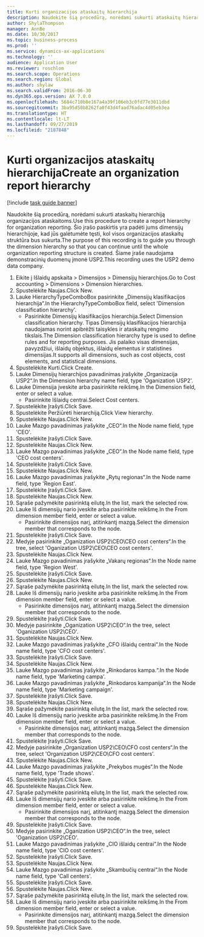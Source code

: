 ```yaml
---
title: Kurti organizacijos ataskaitų hierarchija
description: Naudokite šią procedūrą, norėdami sukurti ataskaitų hierarchiją organizacijos ataskaitoms.
author: ShylaThompson
manager: AnnBe
ms.date: 10/30/2017
ms.topic: business-process
ms.prod: ''
ms.service: dynamics-ax-applications
ms.technology: ''
audience: Application User
ms.reviewer: roschlom
ms.search.scope: Operations
ms.search.region: Global
ms.author: shylaw
ms.search.validFrom: 2016-06-30
ms.dyn365.ops.version: AX 7.0.0
ms.openlocfilehash: 5684c710b8e167a4a39f106eb3c0fd77e3011dbd
ms.sourcegitcommit: 3ba95d50b8262fa0f43d4faad76adac4d05eb3ea
ms.translationtype: HT
ms.contentlocale: lt-LT
ms.lasthandoff: 09/27/2019
ms.locfileid: "2187848"
---
```

# <a name="create-an-organization-report-hierarchy"></a><span data-ttu-id="5ca90-103">Kurti organizacijos ataskaitų hierarchija</span><span class="sxs-lookup"><span data-stu-id="5ca90-103">Create an organization report hierarchy</span></span>

[!include [task guide banner](../../includes/task-guide-banner.md)]

<span data-ttu-id="5ca90-104">Naudokite šią procedūrą, norėdami sukurti ataskaitų hierarchiją organizacijos ataskaitoms.</span><span class="sxs-lookup"><span data-stu-id="5ca90-104">Use this procedure to create a report hierarchy for organization reporting.</span></span> <span data-ttu-id="5ca90-105">Šio įrašo paskirtis yra padėti jums dimensijų hierarchijoje, kad jūs galėtumėte tęsti, kol visos organizacijos ataskaitų struktūra bus sukurta.</span><span class="sxs-lookup"><span data-stu-id="5ca90-105">The purpose of this recording is to guide you through the dimension hierarchy so that you can continue until the whole organization reporting structure is created.</span></span> <span data-ttu-id="5ca90-106">Šiame įraše naudojama demonstracinių duomenų įmonė USP2.</span><span class="sxs-lookup"><span data-stu-id="5ca90-106">This recording uses the USP2 demo data company.</span></span>

1. <span data-ttu-id="5ca90-107">Eikite į Išlaidų apskaita > Dimensijos > Dimensijų hierarchijos.</span><span class="sxs-lookup"><span data-stu-id="5ca90-107">Go to Cost accounting > Dimensions > Dimension hierarchies.</span></span>
2. <span data-ttu-id="5ca90-108">Spustelėkite Naujas.</span><span class="sxs-lookup"><span data-stu-id="5ca90-108">Click New.</span></span>
3. <span data-ttu-id="5ca90-109">Lauke HierarchyTypeComboBox pasirinkite „Dimensijų klasifikacijos hierarchija“.</span><span class="sxs-lookup"><span data-stu-id="5ca90-109">In the HierarchyTypeComboBox field, select 'Dimension classification hierarchy'.</span></span>
    * <span data-ttu-id="5ca90-110">Pasirinkite Dimensijų klasifikacijos hierarchija.</span><span class="sxs-lookup"><span data-stu-id="5ca90-110">Select Dimension classification hierarchy.</span></span> <span data-ttu-id="5ca90-111">Tipas Dimensijų klasifikacijos hierarchija naudojamas norint apibrėžti taisykles ir ataskaitų rengimo tikslais.</span><span class="sxs-lookup"><span data-stu-id="5ca90-111">The Dimension classification hierarchy type is used to define rules and for reporting purposes.</span></span> <span data-ttu-id="5ca90-112">Jis palaiko visas dimensijas, pavyzdžiui, išlaidų objektus, išlaidų elementus ir statistines dimensijas.</span><span class="sxs-lookup"><span data-stu-id="5ca90-112">It supports all dimensions, such as cost objects, cost elements, and statistical dimensions.</span></span>  
4. <span data-ttu-id="5ca90-113">Spustelėkite Kurti.</span><span class="sxs-lookup"><span data-stu-id="5ca90-113">Click Create.</span></span>
5. <span data-ttu-id="5ca90-114">Lauke Dimensijų hierarchijos pavadinimas įrašykite „Organizacija USP2“.</span><span class="sxs-lookup"><span data-stu-id="5ca90-114">In the Dimension hierarchy name field, type 'Oganization USP2'.</span></span>
6. <span data-ttu-id="5ca90-115">Lauke Dimensija įveskite arba pasirinkite reikšmę.</span><span class="sxs-lookup"><span data-stu-id="5ca90-115">In the Dimension field, enter or select a value.</span></span>
    * <span data-ttu-id="5ca90-116">Pasirinkite Išlaidų centrai.</span><span class="sxs-lookup"><span data-stu-id="5ca90-116">Select Cost centers.</span></span>  
7. <span data-ttu-id="5ca90-117">Spustelėkite Įrašyti.</span><span class="sxs-lookup"><span data-stu-id="5ca90-117">Click Save.</span></span>
8. <span data-ttu-id="5ca90-118">Spustelėkite Peržiūrėti hierarchiją.</span><span class="sxs-lookup"><span data-stu-id="5ca90-118">Click View hierarchy.</span></span>
9. <span data-ttu-id="5ca90-119">Spustelėkite Naujas.</span><span class="sxs-lookup"><span data-stu-id="5ca90-119">Click New.</span></span>
10. <span data-ttu-id="5ca90-120">Lauke Mazgo pavadinimas įrašykite „CEO“.</span><span class="sxs-lookup"><span data-stu-id="5ca90-120">In the Node name field, type 'CEO'.</span></span>
11. <span data-ttu-id="5ca90-121">Spustelėkite Įrašyti.</span><span class="sxs-lookup"><span data-stu-id="5ca90-121">Click Save.</span></span>
12. <span data-ttu-id="5ca90-122">Spustelėkite Naujas.</span><span class="sxs-lookup"><span data-stu-id="5ca90-122">Click New.</span></span>
13. <span data-ttu-id="5ca90-123">Lauke Mazgo pavadinimas įrašykite „CEO“.</span><span class="sxs-lookup"><span data-stu-id="5ca90-123">In the Node name field, type 'CEO cost centers'.</span></span>
14. <span data-ttu-id="5ca90-124">Spustelėkite Įrašyti.</span><span class="sxs-lookup"><span data-stu-id="5ca90-124">Click Save.</span></span>
15. <span data-ttu-id="5ca90-125">Spustelėkite Naujas.</span><span class="sxs-lookup"><span data-stu-id="5ca90-125">Click New.</span></span>
16. <span data-ttu-id="5ca90-126">Lauke Mazgo pavadinimas įrašykite „Rytų regionas“.</span><span class="sxs-lookup"><span data-stu-id="5ca90-126">In the Node name field, type 'Region East'.</span></span>
17. <span data-ttu-id="5ca90-127">Spustelėkite Įrašyti.</span><span class="sxs-lookup"><span data-stu-id="5ca90-127">Click Save.</span></span>
18. <span data-ttu-id="5ca90-128">Spustelėkite Naujas.</span><span class="sxs-lookup"><span data-stu-id="5ca90-128">Click New.</span></span>
19. <span data-ttu-id="5ca90-129">Sąraše pažymėkite pasirinktą eilutę.</span><span class="sxs-lookup"><span data-stu-id="5ca90-129">In the list, mark the selected row.</span></span>
20. <span data-ttu-id="5ca90-130">Lauke Iš dimensijų nario įveskite arba pasirinkite reikšmę.</span><span class="sxs-lookup"><span data-stu-id="5ca90-130">In the From dimension member field, enter or select a value.</span></span>
    * <span data-ttu-id="5ca90-131">Pasirinkite dimensijos narį, atitinkantį mazgą.</span><span class="sxs-lookup"><span data-stu-id="5ca90-131">Select the dimension member that corresponds to the node.</span></span>  
21. <span data-ttu-id="5ca90-132">Spustelėkite Įrašyti.</span><span class="sxs-lookup"><span data-stu-id="5ca90-132">Click Save.</span></span>
22. <span data-ttu-id="5ca90-133">Medyje pasirinkite „Oganization USP2\CEO\CEO cost centers“.</span><span class="sxs-lookup"><span data-stu-id="5ca90-133">In the tree, select 'Oganization USP2\CEO\CEO cost centers'.</span></span>
23. <span data-ttu-id="5ca90-134">Spustelėkite Naujas.</span><span class="sxs-lookup"><span data-stu-id="5ca90-134">Click New.</span></span>
24. <span data-ttu-id="5ca90-135">Lauke Mazgo pavadinimas įrašykite „Vakarų regionas“.</span><span class="sxs-lookup"><span data-stu-id="5ca90-135">In the Node name field, type 'Region West'.</span></span>
25. <span data-ttu-id="5ca90-136">Spustelėkite Įrašyti.</span><span class="sxs-lookup"><span data-stu-id="5ca90-136">Click Save.</span></span>
26. <span data-ttu-id="5ca90-137">Spustelėkite Naujas.</span><span class="sxs-lookup"><span data-stu-id="5ca90-137">Click New.</span></span>
27. <span data-ttu-id="5ca90-138">Sąraše pažymėkite pasirinktą eilutę.</span><span class="sxs-lookup"><span data-stu-id="5ca90-138">In the list, mark the selected row.</span></span>
28. <span data-ttu-id="5ca90-139">Lauke Iš dimensijų nario įveskite arba pasirinkite reikšmę.</span><span class="sxs-lookup"><span data-stu-id="5ca90-139">In the From dimension member field, enter or select a value.</span></span>
    * <span data-ttu-id="5ca90-140">Pasirinkite dimensijos narį, atitinkantį mazgą.</span><span class="sxs-lookup"><span data-stu-id="5ca90-140">Select the dimension member that corresponds to the node.</span></span>  
29. <span data-ttu-id="5ca90-141">Spustelėkite Įrašyti.</span><span class="sxs-lookup"><span data-stu-id="5ca90-141">Click Save.</span></span>
30. <span data-ttu-id="5ca90-142">Medyje pasirinkite „Oganization USP2\CEO“.</span><span class="sxs-lookup"><span data-stu-id="5ca90-142">In the tree, select 'Oganization USP2\CEO'.</span></span>
31. <span data-ttu-id="5ca90-143">Spustelėkite Naujas.</span><span class="sxs-lookup"><span data-stu-id="5ca90-143">Click New.</span></span>
32. <span data-ttu-id="5ca90-144">Lauke Mazgo pavadinimas įrašykite „CFO išlaidų centrai“.</span><span class="sxs-lookup"><span data-stu-id="5ca90-144">In the Node name field, type 'CFO cost centers'.</span></span>
33. <span data-ttu-id="5ca90-145">Spustelėkite Įrašyti.</span><span class="sxs-lookup"><span data-stu-id="5ca90-145">Click Save.</span></span>
34. <span data-ttu-id="5ca90-146">Spustelėkite Naujas.</span><span class="sxs-lookup"><span data-stu-id="5ca90-146">Click New.</span></span>
35. <span data-ttu-id="5ca90-147">Lauke Mazgo pavadinimas įrašykite „Rinkodaros kampa.“.</span><span class="sxs-lookup"><span data-stu-id="5ca90-147">In the Node name field, type 'Marketing campa'.</span></span>
36. <span data-ttu-id="5ca90-148">Lauke Mazgo pavadinimas įrašykite „Rinkodaros kampanija“.</span><span class="sxs-lookup"><span data-stu-id="5ca90-148">In the Node name field, type 'Marketing campaign'.</span></span>
37. <span data-ttu-id="5ca90-149">Spustelėkite Įrašyti.</span><span class="sxs-lookup"><span data-stu-id="5ca90-149">Click Save.</span></span>
38. <span data-ttu-id="5ca90-150">Spustelėkite Naujas.</span><span class="sxs-lookup"><span data-stu-id="5ca90-150">Click New.</span></span>
39. <span data-ttu-id="5ca90-151">Sąraše pažymėkite pasirinktą eilutę.</span><span class="sxs-lookup"><span data-stu-id="5ca90-151">In the list, mark the selected row.</span></span>
40. <span data-ttu-id="5ca90-152">Lauke Iš dimensijų nario įveskite arba pasirinkite reikšmę.</span><span class="sxs-lookup"><span data-stu-id="5ca90-152">In the From dimension member field, enter or select a value.</span></span>
    * <span data-ttu-id="5ca90-153">Pasirinkite dimensijos narį, atitinkantį mazgą.</span><span class="sxs-lookup"><span data-stu-id="5ca90-153">Select the dimension member that corresponds to the node.</span></span>  
41. <span data-ttu-id="5ca90-154">Spustelėkite Įrašyti.</span><span class="sxs-lookup"><span data-stu-id="5ca90-154">Click Save.</span></span>
42. <span data-ttu-id="5ca90-155">Medyje pasirinkite „Organization USP2\CEO\CFO cost centers“.</span><span class="sxs-lookup"><span data-stu-id="5ca90-155">In the tree, select 'Organization USP2\CEO\CFO cost centers'.</span></span>
43. <span data-ttu-id="5ca90-156">Spustelėkite Naujas.</span><span class="sxs-lookup"><span data-stu-id="5ca90-156">Click New.</span></span>
44. <span data-ttu-id="5ca90-157">Lauke Mazgo pavadinimas įrašykite „Prekybos mugės“.</span><span class="sxs-lookup"><span data-stu-id="5ca90-157">In the Node name field, type 'Trade shows'.</span></span>
45. <span data-ttu-id="5ca90-158">Spustelėkite Įrašyti.</span><span class="sxs-lookup"><span data-stu-id="5ca90-158">Click Save.</span></span>
46. <span data-ttu-id="5ca90-159">Spustelėkite Naujas.</span><span class="sxs-lookup"><span data-stu-id="5ca90-159">Click New.</span></span>
47. <span data-ttu-id="5ca90-160">Sąraše pažymėkite pasirinktą eilutę.</span><span class="sxs-lookup"><span data-stu-id="5ca90-160">In the list, mark the selected row.</span></span>
48. <span data-ttu-id="5ca90-161">Lauke Iš dimensijų nario įveskite arba pasirinkite reikšmę.</span><span class="sxs-lookup"><span data-stu-id="5ca90-161">In the From dimension member field, enter or select a value.</span></span>
    * <span data-ttu-id="5ca90-162">Pasirinkite dimensijos narį, atitinkantį mazgą.</span><span class="sxs-lookup"><span data-stu-id="5ca90-162">Select the dimension member that corresponds to the node.</span></span>  
49. <span data-ttu-id="5ca90-163">Spustelėkite Įrašyti.</span><span class="sxs-lookup"><span data-stu-id="5ca90-163">Click Save.</span></span>
50. <span data-ttu-id="5ca90-164">Medyje pasirinkite „Oganization USP2\CEO“.</span><span class="sxs-lookup"><span data-stu-id="5ca90-164">In the tree, select 'Oganization USP2\CEO'.</span></span>
51. <span data-ttu-id="5ca90-165">Lauke Mazgo pavadinimas įrašykite „CIO išlaidų centrai“.</span><span class="sxs-lookup"><span data-stu-id="5ca90-165">In the Node name field, type 'CIO cost centers'.</span></span>
52. <span data-ttu-id="5ca90-166">Spustelėkite Įrašyti.</span><span class="sxs-lookup"><span data-stu-id="5ca90-166">Click Save.</span></span>
53. <span data-ttu-id="5ca90-167">Spustelėkite Naujas.</span><span class="sxs-lookup"><span data-stu-id="5ca90-167">Click New.</span></span>
54. <span data-ttu-id="5ca90-168">Lauke Mazgo pavadinimas įrašykite „Skambučių centrai“.</span><span class="sxs-lookup"><span data-stu-id="5ca90-168">In the Node name field, type 'Call centers'.</span></span>
55. <span data-ttu-id="5ca90-169">Spustelėkite Įrašyti.</span><span class="sxs-lookup"><span data-stu-id="5ca90-169">Click Save.</span></span>
56. <span data-ttu-id="5ca90-170">Spustelėkite Naujas.</span><span class="sxs-lookup"><span data-stu-id="5ca90-170">Click New.</span></span>
57. <span data-ttu-id="5ca90-171">Sąraše pažymėkite pasirinktą eilutę.</span><span class="sxs-lookup"><span data-stu-id="5ca90-171">In the list, mark the selected row.</span></span>
58. <span data-ttu-id="5ca90-172">Lauke Iš dimensijų nario įveskite arba pasirinkite reikšmę.</span><span class="sxs-lookup"><span data-stu-id="5ca90-172">In the From dimension member field, enter or select a value.</span></span>
    * <span data-ttu-id="5ca90-173">Pasirinkite dimensijos narį, atitinkantį mazgą.</span><span class="sxs-lookup"><span data-stu-id="5ca90-173">Select the dimension member that corresponds to the node.</span></span>  
59. <span data-ttu-id="5ca90-174">Spustelėkite Įrašyti.</span><span class="sxs-lookup"><span data-stu-id="5ca90-174">Click Save.</span></span>

